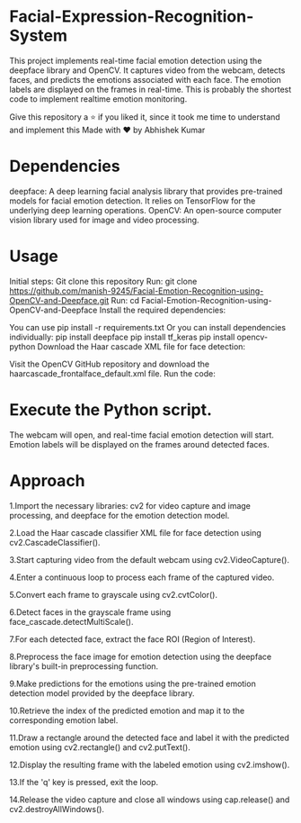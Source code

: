 # Facial-Expression-Recognition-System
This project implements real-time facial emotion detection using the deepface library and OpenCV. It captures video from the webcam, detects faces, and predicts the emotions associated with each face. The emotion labels are displayed on the frames in real-time. This is probably the shortest code to implement realtime emotion monitoring.

Give this repository a ⭐ if you liked it, since it took me time to understand and implement this
Made with ❤️ by Abhishek Kumar
# Dependencies
deepface: A deep learning facial analysis library that provides pre-trained models for facial emotion detection. It relies on TensorFlow for the underlying deep learning operations.
OpenCV: An open-source computer vision library used for image and video processing.
# Usage
Initial steps:
Git clone this repository Run: git clone https://github.com/manish-9245/Facial-Emotion-Recognition-using-OpenCV-and-Deepface.git
Run: cd Facial-Emotion-Recognition-using-OpenCV-and-Deepface
Install the required dependencies:

You can use pip install -r requirements.txt
Or you can install dependencies individually:
pip install deepface
pip install tf_keras
pip install opencv-python
Download the Haar cascade XML file for face detection:

Visit the OpenCV GitHub repository and download the haarcascade_frontalface_default.xml file.
Run the code:

# Execute the Python script.
The webcam will open, and real-time facial emotion detection will start.
Emotion labels will be displayed on the frames around detected faces.
# Approach
1.Import the necessary libraries: cv2 for video capture and image processing, and deepface for the emotion detection model.

2.Load the Haar cascade classifier XML file for face detection using cv2.CascadeClassifier().

3.Start capturing video from the default webcam using cv2.VideoCapture().

4.Enter a continuous loop to process each frame of the captured video.

5.Convert each frame to grayscale using cv2.cvtColor().

6.Detect faces in the grayscale frame using face_cascade.detectMultiScale().

7.For each detected face, extract the face ROI (Region of Interest).

8.Preprocess the face image for emotion detection using the deepface library's built-in preprocessing function.

9.Make predictions for the emotions using the pre-trained emotion detection model provided by the deepface library.

10.Retrieve the index of the predicted emotion and map it to the corresponding emotion label.

11.Draw a rectangle around the detected face and label it with the predicted emotion using cv2.rectangle() and cv2.putText().

12.Display the resulting frame with the labeled emotion using cv2.imshow().

13.If the 'q' key is pressed, exit the loop.

14.Release the video capture and close all windows using cap.release() and cv2.destroyAllWindows().




